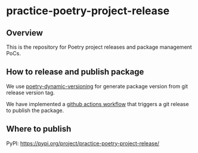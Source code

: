 # practice-poetry-project-release

## Overview
This is the repository for Poetry project releases and package management PoCs.

## How to release and publish package
We use [poetry-dynamic-versioning](https://github.com/mtkennerly/poetry-dynamic-versioning) for generate package version from git release version tag.

We have implemented a [github actions workflow](./.github/workflows/publish.yml) that triggers a git release to publish the package.

## Where to publish
PyPI: https://pypi.org/project/practice-poetry-project-release/
